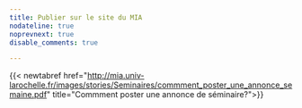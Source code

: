 ```yaml
---
title: Publier sur le site du MIA
nodateline: true
noprevnext: true
disable_comments: true

---
```

{{< newtabref  href="http://mia.univ-larochelle.fr/images/stories/Seminaires/commment_poster_une_annonce_semaine.pdf" title="Commment poster une annonce de séminaire?">}}
